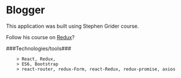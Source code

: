 # Blogger
This application was built using Stephen Grider course.

Follow his course on [Redux](https://www.udemy.com/react-redux/)?

###Technologies/tools###

```
	> React, Redux, 
	> ES6, Bootstrap
	> react-router, redux-Form, react-Redux, redux-promise, axios
```
